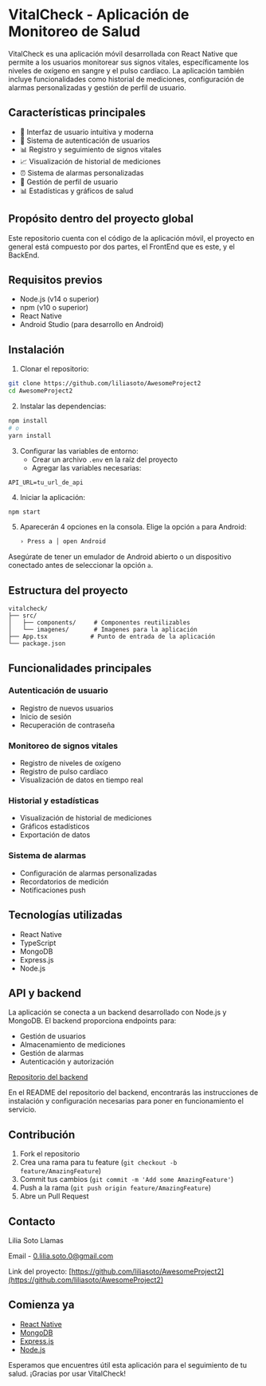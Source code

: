 # VitalCheck - Aplicación de Monitoreo de Salud

VitalCheck es una aplicación móvil desarrollada con React Native que permite a los usuarios monitorear sus signos vitales, específicamente los niveles de oxígeno en sangre y el pulso cardíaco. La aplicación también incluye funcionalidades como historial de mediciones, configuración de alarmas personalizadas y gestión de perfil de usuario.

## Características principales

- 📱 Interfaz de usuario intuitiva y moderna
- 🔐 Sistema de autenticación de usuarios
- 📊 Registro y seguimiento de signos vitales
- 📈 Visualización de historial de mediciones
- ⏰ Sistema de alarmas personalizadas
- 👤 Gestión de perfil de usuario
- 📊 Estadísticas y gráficos de salud

## Propósito dentro del proyecto global

Este repositorio cuenta con el código de la aplicación móvil, el proyecto en general está compuesto por dos partes, el FrontEnd que es este, y el BackEnd.

## Requisitos previos

- Node.js (v14 o superior)
- npm (v10 o superior)
- React Native
- Android Studio (para desarrollo en Android)

## Instalación

1. Clonar el repositorio:
```bash
git clone https://github.com/liliasoto/AwesomeProject2
cd AwesomeProject2
```

2. Instalar las dependencias:
```bash
npm install
# o
yarn install
```

3. Configurar las variables de entorno:
   - Crear un archivo `.env` en la raíz del proyecto
   - Agregar las variables necesarias:
```
API_URL=tu_url_de_api
```

4. Iniciar la aplicación:
```bash
npm start
```

5. Aparecerán 4 opciones en la consola. Elige la opción `a` para Android:

    ```bash
    › Press a │ open Android
    ```

Asegúrate de tener un emulador de Android abierto o un dispositivo conectado antes de seleccionar la opción `a`.

## Estructura del proyecto

```
vitalcheck/
├── src/
│   ├── components/     # Componentes reutilizables
│   └── imagenes/       # Imagenes para la aplicación
├── App.tsx            # Punto de entrada de la aplicación
└── package.json
```

## Funcionalidades principales

### Autenticación de usuario
- Registro de nuevos usuarios
- Inicio de sesión
- Recuperación de contraseña

### Monitoreo de signos vitales
- Registro de niveles de oxígeno
- Registro de pulso cardíaco
- Visualización de datos en tiempo real

### Historial y estadísticas
- Visualización de historial de mediciones
- Gráficos estadísticos
- Exportación de datos

### Sistema de alarmas
- Configuración de alarmas personalizadas
- Recordatorios de medición
- Notificaciones push

## Tecnologías utilizadas

- React Native
- TypeScript
- MongoDB
- Express.js
- Node.js

## API y backend

La aplicación se conecta a un backend desarrollado con Node.js y MongoDB. El backend proporciona endpoints para:

- Gestión de usuarios
- Almacenamiento de mediciones
- Gestión de alarmas
- Autenticación y autorización

[Repositorio del backend](https://github.com/liliasoto/mi-backend-productos)

En el README del repositorio del backend, encontrarás las instrucciones de instalación y configuración necesarias para poner en funcionamiento el servicio.


## Contribución

1. Fork el repositorio
2. Crea una rama para tu feature (`git checkout -b feature/AmazingFeature`)
3. Commit tus cambios (`git commit -m 'Add some AmazingFeature'`)
4. Push a la rama (`git push origin feature/AmazingFeature`)
5. Abre un Pull Request

## Contacto

Lilia Soto Llamas

Email - 0.lilia.soto.0@gmail.com

Link del proyecto: [https://github.com/liliasoto/AwesomeProject2](https://github.com/liliasoto/AwesomeProject2)

## Comienza ya

- [React Native](https://reactnative.dev/)
- [MongoDB](https://www.mongodb.com/)
- [Express.js](https://expressjs.com/)
- [Node.js](https://nodejs.org/)


Esperamos que encuentres útil esta aplicación para el seguimiento de tu salud. ¡Gracias por usar VitalCheck!
